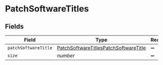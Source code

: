 # PatchSoftwareTitles


## Fields

| Field                                                                                                 | Type                                                                                                  | Required                                                                                              | Description                                                                                           | Example                                                                                               |
| ----------------------------------------------------------------------------------------------------- | ----------------------------------------------------------------------------------------------------- | ----------------------------------------------------------------------------------------------------- | ----------------------------------------------------------------------------------------------------- | ----------------------------------------------------------------------------------------------------- |
| `patchSoftwareTitle`                                                                                  | [PatchSoftwareTitlesPatchSoftwareTitle](../../models/shared/patchsoftwaretitlespatchsoftwaretitle.md) | :heavy_minus_sign:                                                                                    | N/A                                                                                                   |                                                                                                       |
| `size`                                                                                                | *number*                                                                                              | :heavy_minus_sign:                                                                                    | N/A                                                                                                   | 1                                                                                                     |